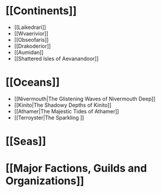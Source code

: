 # [[Continents]]
- [[Laikedrari]]
- [[Wvaerivior]]
- [[Obseofaris]]
- [[Drakoderior]]
- [[Aumidan]]
- [[Shattered Isles of Aevanandoor]]
# [[Oceans]]
- [[Nivermouth|The Glistening Waves of Nivermouth Deep]]
- [[Kinito|The Shadowy Depths of Kinito]]
- [[Athamer|The Majestic Tides of Athamer]]
- [[Terroyster|The Sparkling ]]
# [[Seas]]
# [[Major Factions, Guilds and Organizations]]
